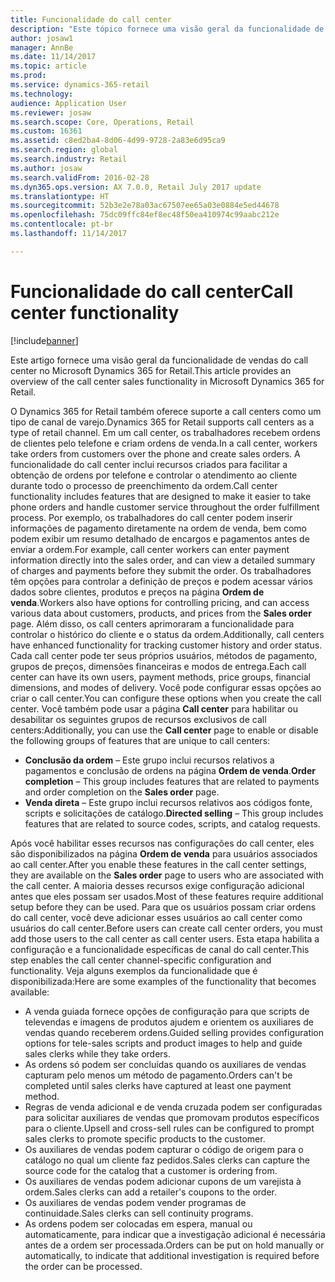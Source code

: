 ```yaml
---
title: Funcionalidade do call center
description: "Este tópico fornece uma visão geral da funcionalidade de vendas do call center no Microsoft Dynamics 365 for Retail."
author: josaw1
manager: AnnBe
ms.date: 11/14/2017
ms.topic: article
ms.prod: 
ms.service: dynamics-365-retail
ms.technology: 
audience: Application User
ms.reviewer: josaw
ms.search.scope: Core, Operations, Retail
ms.custom: 16361
ms.assetid: c8ed2ba4-8d06-4d99-9728-2a83e6d95ca9
ms.search.region: global
ms.search.industry: Retail
ms.author: josaw
ms.search.validFrom: 2016-02-28
ms.dyn365.ops.version: AX 7.0.0, Retail July 2017 update
ms.translationtype: HT
ms.sourcegitcommit: 52b3e2e78a03ac67507ee65a03e0884e5ed44678
ms.openlocfilehash: 75dc09ffc84ef8ec48f50ea410974c99aabc212e
ms.contentlocale: pt-br
ms.lasthandoff: 11/14/2017

---
```


# <a name="call-center-functionality"></a><span data-ttu-id="8ebe8-103">Funcionalidade do call center</span><span class="sxs-lookup"><span data-stu-id="8ebe8-103">Call center functionality</span></span>

[!include[banner](includes/banner.md)]


<span data-ttu-id="8ebe8-104">Este artigo fornece uma visão geral da funcionalidade de vendas do call center no Microsoft Dynamics 365 for Retail.</span><span class="sxs-lookup"><span data-stu-id="8ebe8-104">This article provides an overview of the call center sales functionality in Microsoft Dynamics 365 for Retail.</span></span>

<span data-ttu-id="8ebe8-105">O Dynamics 365 for Retail também oferece suporte a call centers como um tipo de canal de varejo.</span><span class="sxs-lookup"><span data-stu-id="8ebe8-105">Dynamics 365 for Retail supports call centers as a type of retail channel.</span></span> <span data-ttu-id="8ebe8-106">Em um call center, os trabalhadores recebem ordens de clientes pelo telefone e criam ordens de venda.</span><span class="sxs-lookup"><span data-stu-id="8ebe8-106">In a call center, workers take orders from customers over the phone and create sales orders.</span></span> <span data-ttu-id="8ebe8-107">A funcionalidade do call center inclui recursos criados para facilitar a obtenção de ordens por telefone e controlar o atendimento ao cliente durante todo o processo de preenchimento da ordem.</span><span class="sxs-lookup"><span data-stu-id="8ebe8-107">Call center functionality includes features that are designed to make it easier to take phone orders and handle customer service throughout the order fulfillment process.</span></span> <span data-ttu-id="8ebe8-108">Por exemplo, os trabalhadores do call center podem inserir informações de pagamento diretamente na ordem de venda, bem como podem exibir um resumo detalhado de encargos e pagamentos antes de enviar a ordem.</span><span class="sxs-lookup"><span data-stu-id="8ebe8-108">For example, call center workers can enter payment information directly into the sales order, and can view a detailed summary of charges and payments before they submit the order.</span></span> <span data-ttu-id="8ebe8-109">Os trabalhadores têm opções para controlar a definição de preços e podem acessar vários dados sobre clientes, produtos e preços na página **Ordem de venda**.</span><span class="sxs-lookup"><span data-stu-id="8ebe8-109">Workers also have options for controlling pricing, and can access various data about customers, products, and prices from the **Sales order** page.</span></span> <span data-ttu-id="8ebe8-110">Além disso, os call centers aprimoraram a funcionalidade para controlar o histórico do cliente e o status da ordem.</span><span class="sxs-lookup"><span data-stu-id="8ebe8-110">Additionally, call centers have enhanced functionality for tracking customer history and order status.</span></span> <span data-ttu-id="8ebe8-111">Cada call center pode ter seus próprios usuários, métodos de pagamento, grupos de preços, dimensões financeiras e modos de entrega.</span><span class="sxs-lookup"><span data-stu-id="8ebe8-111">Each call center can have its own users, payment methods, price groups, financial dimensions, and modes of delivery.</span></span> <span data-ttu-id="8ebe8-112">Você pode configurar essas opções ao criar o call center.</span><span class="sxs-lookup"><span data-stu-id="8ebe8-112">You can configure these options when you create the call center.</span></span> <span data-ttu-id="8ebe8-113">Você também pode usar a página **Call center** para habilitar ou desabilitar os seguintes grupos de recursos exclusivos de call centers:</span><span class="sxs-lookup"><span data-stu-id="8ebe8-113">Additionally, you can use the **Call center** page to enable or disable the following groups of features that are unique to call centers:</span></span>

-   <span data-ttu-id="8ebe8-114">**Conclusão da ordem** – Este grupo inclui recursos relativos a pagamentos e conclusão de ordens na página **Ordem de venda**.</span><span class="sxs-lookup"><span data-stu-id="8ebe8-114">**Order completion** – This group includes features that are related to payments and order completion on the **Sales order** page.</span></span>
-   <span data-ttu-id="8ebe8-115">**Venda direta** – Este grupo inclui recursos relativos aos códigos fonte, scripts e solicitações de catálogo.</span><span class="sxs-lookup"><span data-stu-id="8ebe8-115">**Directed selling** – This group includes features that are related to source codes, scripts, and catalog requests.</span></span>

<span data-ttu-id="8ebe8-116">Após você habilitar esses recursos nas configurações do call center, eles são disponibilizados na página **Ordem de venda** para usuários associados ao call center.</span><span class="sxs-lookup"><span data-stu-id="8ebe8-116">After you enable these features in the call center settings, they are available on the **Sales order** page to users who are associated with the call center.</span></span> <span data-ttu-id="8ebe8-117">A maioria desses recursos exige configuração adicional antes que eles possam ser usados.</span><span class="sxs-lookup"><span data-stu-id="8ebe8-117">Most of these features require additional setup before they can be used.</span></span> <span data-ttu-id="8ebe8-118">Para que os usuários possam criar ordens do call center, você deve adicionar esses usuários ao call center como usuários do call center.</span><span class="sxs-lookup"><span data-stu-id="8ebe8-118">Before users can create call center orders, you must add those users to the call center as call center users.</span></span> <span data-ttu-id="8ebe8-119">Esta etapa habilita a configuração e a funcionalidade específicas de canal do call center.</span><span class="sxs-lookup"><span data-stu-id="8ebe8-119">This step enables the call center channel-specific configuration and functionality.</span></span> <span data-ttu-id="8ebe8-120">Veja alguns exemplos da funcionalidade que é disponibilizada:</span><span class="sxs-lookup"><span data-stu-id="8ebe8-120">Here are some examples of the functionality that becomes available:</span></span>

-   <span data-ttu-id="8ebe8-121">A venda guiada fornece opções de configuração para que scripts de televendas e imagens de produtos ajudem e orientem os auxiliares de vendas quando receberem ordens.</span><span class="sxs-lookup"><span data-stu-id="8ebe8-121">Guided selling provides configuration options for tele-sales scripts and product images to help and guide sales clerks while they take orders.</span></span>
-   <span data-ttu-id="8ebe8-122">As ordens só podem ser concluídas quando os auxiliares de vendas capturam pelo menos um método de pagamento.</span><span class="sxs-lookup"><span data-stu-id="8ebe8-122">Orders can't be completed until sales clerks have captured at least one payment method.</span></span>
-   <span data-ttu-id="8ebe8-123">Regras de venda adicional e de venda cruzada podem ser configuradas para solicitar auxiliares de vendas que promovam produtos específicos para o cliente.</span><span class="sxs-lookup"><span data-stu-id="8ebe8-123">Upsell and cross-sell rules can be configured to prompt sales clerks to promote specific products to the customer.</span></span>
-   <span data-ttu-id="8ebe8-124">Os auxiliares de vendas podem capturar o código de origem para o catálogo no qual um cliente faz pedidos.</span><span class="sxs-lookup"><span data-stu-id="8ebe8-124">Sales clerks can capture the source code for the catalog that a customer is ordering from.</span></span>
-   <span data-ttu-id="8ebe8-125">Os auxiliares de vendas podem adicionar cupons de um varejista à ordem.</span><span class="sxs-lookup"><span data-stu-id="8ebe8-125">Sales clerks can add a retailer's coupons to the order.</span></span>
-   <span data-ttu-id="8ebe8-126">Os auxiliares de vendas podem vender programas de continuidade.</span><span class="sxs-lookup"><span data-stu-id="8ebe8-126">Sales clerks can sell continuity programs.</span></span>
-   <span data-ttu-id="8ebe8-127">As ordens podem ser colocadas em espera, manual ou automaticamente, para indicar que a investigação adicional é necessária antes de a ordem ser processada.</span><span class="sxs-lookup"><span data-stu-id="8ebe8-127">Orders can be put on hold manually or automatically, to indicate that additional investigation is required before the order can be processed.</span></span>





